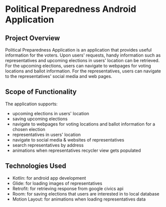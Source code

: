 # Political Preparedness Android Application

## Project Overview


Political Preparedness Application is an application that provides useful information for the voters. Upon users' requests, handy information 
such as representatives and upcoming elections in users' location can be retrieved. For the upcoming elections, users can navigate to webpages 
for voting locations and ballot information. For the representatives, users can navigate to the representatives' social media and web pages. 


## Scope of Functionality


The application supports:
 - upcoming elections in users' location
 - saving upcoming elections
 - navigate to webpages for voting locations and ballot information for a chosen election
 - representatives in users' location
 - navigate to social media & websites of representatives
 - search representatives by address
 - animations when representatives recycler view gets populated

## Technologies Used


 - Kotlin: for android app development
 - Glide: for loading images of representatives
 - Retrofit: for retrieving response from google civics api
 - Room: for saving elections that users are interested in to local database
 - Motion Layout: for animations when loading representatives data

